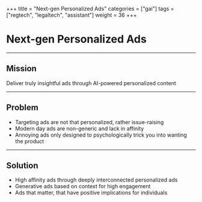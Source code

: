 +++
title = "Next-gen Personalized Ads"
categories = ["gai"]
tags = ["regtech", "legaltech", "assistant"]
weight = 36
+++

# Next-gen Personalized Ads

---

## Mission

Deliver truly insightful ads through AI-powered personalized content

---

## Problem

- Targeting ads are not that personalized, rather issue-raising
- Modern day ads are non-generic and lack in affinity
- Annoying ads only designed to psychologically trick you into wanting the product

---

## Solution

- High affinity ads through deeply interconnected personalized ads
- Generative ads based on context for high engagement
- Ads that matter, that have positive implications for individuals
